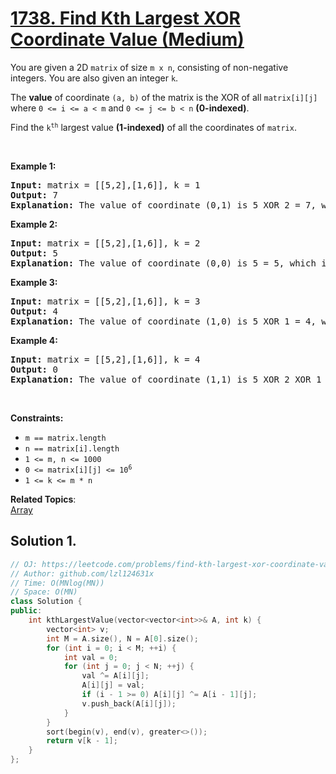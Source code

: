 # [1738. Find Kth Largest XOR Coordinate Value (Medium)](https://leetcode.com/problems/find-kth-largest-xor-coordinate-value/)

<p>You are given a 2D <code>matrix</code> of size <code>m x n</code>, consisting of non-negative integers. You are also given an integer <code>k</code>.</p>

<p>The <strong>value</strong> of coordinate <code>(a, b)</code> of the matrix is the XOR of all <code>matrix[i][j]</code> where <code>0 &lt;= i &lt;= a &lt; m</code> and <code>0 &lt;= j &lt;= b &lt; n</code> <strong>(0-indexed)</strong>.</p>

<p>Find the <code>k<sup>th</sup></code> largest value <strong>(1-indexed)</strong> of all the coordinates of <code>matrix</code>.</p>

<p>&nbsp;</p>
<p><strong>Example 1:</strong></p>

<pre><strong>Input:</strong> matrix = [[5,2],[1,6]], k = 1
<strong>Output:</strong> 7
<strong>Explanation:</strong> The value of coordinate (0,1) is 5 XOR 2 = 7, which is the largest value.</pre>

<p><strong>Example 2:</strong></p>

<pre><strong>Input:</strong> matrix = [[5,2],[1,6]], k = 2
<strong>Output:</strong> 5
<strong>Explanation: </strong>The value of coordinate (0,0) is 5 = 5, which is the 2nd largest value.</pre>

<p><strong>Example 3:</strong></p>

<pre><strong>Input:</strong> matrix = [[5,2],[1,6]], k = 3
<strong>Output:</strong> 4
<strong>Explanation:</strong> The value of coordinate (1,0) is 5 XOR 1 = 4, which is the 3rd largest value.</pre>

<p><strong>Example 4:</strong></p>

<pre><strong>Input:</strong> matrix = [[5,2],[1,6]], k = 4
<strong>Output:</strong> 0
<strong>Explanation:</strong> The value of coordinate (1,1) is 5 XOR 2 XOR 1 XOR 6 = 0, which is the 4th largest value.</pre>

<p>&nbsp;</p>
<p><strong>Constraints:</strong></p>

<ul>
	<li><code>m == matrix.length</code></li>
	<li><code>n == matrix[i].length</code></li>
	<li><code>1 &lt;= m, n &lt;= 1000</code></li>
	<li><code>0 &lt;= matrix[i][j] &lt;= 10<sup>6</sup></code></li>
	<li><code>1 &lt;= k &lt;= m * n</code></li>
</ul>


**Related Topics**:  
[Array](https://leetcode.com/tag/array/)

## Solution 1.

```cpp
// OJ: https://leetcode.com/problems/find-kth-largest-xor-coordinate-value/
// Author: github.com/lzl124631x
// Time: O(MNlog(MN))
// Space: O(MN)
class Solution {
public:
    int kthLargestValue(vector<vector<int>>& A, int k) {
        vector<int> v;
        int M = A.size(), N = A[0].size();
        for (int i = 0; i < M; ++i) {
            int val = 0;
            for (int j = 0; j < N; ++j) {
                val ^= A[i][j];
                A[i][j] = val;
                if (i - 1 >= 0) A[i][j] ^= A[i - 1][j];
                v.push_back(A[i][j]);
            }
        }
        sort(begin(v), end(v), greater<>());
        return v[k - 1];
    }
};
```